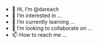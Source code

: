 - 👋 Hi, I’m @dareach
- 👀 I’m interested in ...
- 🌱 I’m currently learning ...
- 💞️ I’m looking to collaborate on ...
- 📫 How to reach me ...

<!---
dareach/dareach is a ✨ special ✨ repository because its `README.md` (this file) appears on your GitHub profile.
You can click the Preview link to take a look at your changes.
--->
